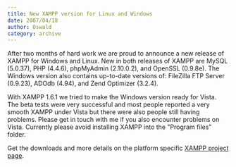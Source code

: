 ```yaml
---
title: New XAMPP version for Linux and Windows
date: 2007/04/18
author: Oswald
category: archive
---
```


After two months of hard work we are proud to announce a new release of XAMPP for Windows and Linux. New in both releases of XAMPP are MySQL (5.0.37), PHP (4.4.6), phpMyAdmin (2.10.0.2), and OpenSSL (0.9.8e). The Windows version also contains up-to-date versions of: FileZilla FTP Server (0.9.23), ADOdb (4.94), and Zend Optimizer (3.2.4).

With XAMPP 1.6.1 we tried to make the Windows version ready for Vista. The beta tests were very successful and most people reported a very smooth XAMPP under Vista but there were also people still having problems. Please get in touch with me if you also encounter problems on Vista. Currently please avoid installing XAMPP into the "Program files" folder.

Get the downloads and more details on the platform specific [XAMPP project page](http://www.apachefriends.org/en/xampp.html).
